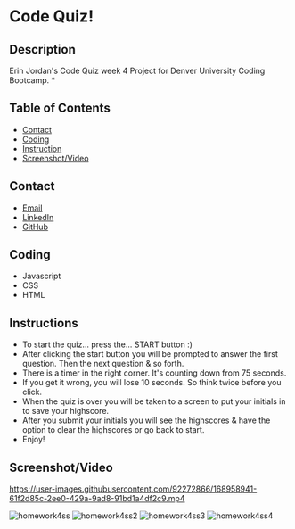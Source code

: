# Code Quiz!

## Description
Erin Jordan's Code Quiz week 4 Project for Denver University Coding Bootcamp.
*

## Table of Contents
* [Contact](#Contact)
* [Coding](#Coding)
* [Instruction](#Instruction)
* [Screenshot/Video](#Screenshot/Video)

## Contact
* <a href="https://erinjordan2790@gmail.com">Email</a> <br>
* <a href="https://www.linkedin.com/in/erin-jordan-b04210223/">LinkedIn</a> <br>
* <a href="https://github.com/ErinJordan222">GitHub</a> <br>

## Coding
* Javascript
* CSS
* HTML

## Instructions
* To start the quiz... press the... START button :)
* After clicking the start button you will be prompted to answer the first question. Then the next question & so forth.
* There is a timer in the right corner. It's counting down from 75 seconds.
* If you get it wrong, you will lose 10 seconds. So think twice before you click.
* When the quiz is over you will be taken to a screen to put your initials in to save your highscore.
* After you submit your initials you will see the highscores & have the option to clear the highscores or go back to start.
* Enjoy!

## Screenshot/Video

https://user-images.githubusercontent.com/92272866/168958941-61f2d85c-2ee0-429a-9ad8-91bd1a4df2c9.mp4

![homework4ss](https://user-images.githubusercontent.com/92272866/168958815-3c1a105f-7373-49ed-b9b9-8cfe0d2d89f2.png)
![homework4ss2](https://user-images.githubusercontent.com/92272866/168958819-35409688-4466-4279-b823-9fed79545a12.png)
![homework4ss3](https://user-images.githubusercontent.com/92272866/168958827-370c9252-6b83-4644-b77d-bd22d4666a46.png)
![homework4ss4](https://user-images.githubusercontent.com/92272866/168958840-8acc89a2-1691-4664-9edf-d16f78addab9.png)


